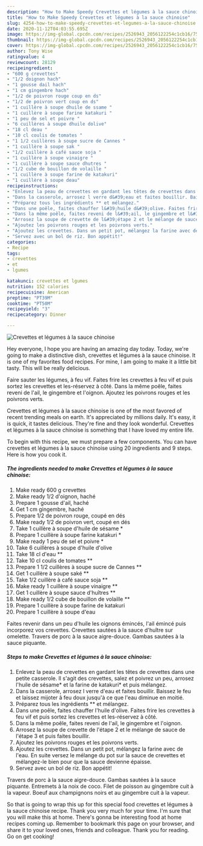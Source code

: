 ```yaml
---
description: "How to Make Speedy Crevettes et légumes à la sauce chinoise"
title: "How to Make Speedy Crevettes et légumes à la sauce chinoise"
slug: 4254-how-to-make-speedy-crevettes-et-legumes-a-la-sauce-chinoise
date: 2020-11-12T04:03:55.695Z
image: https://img-global.cpcdn.com/recipes/2526943_2056122254c1cb16/751x532cq70/crevettes-et-legumes-a-la-sauce-chinoise-photo-principale-de-la-recette.jpg
thumbnail: https://img-global.cpcdn.com/recipes/2526943_2056122254c1cb16/751x532cq70/crevettes-et-legumes-a-la-sauce-chinoise-photo-principale-de-la-recette.jpg
cover: https://img-global.cpcdn.com/recipes/2526943_2056122254c1cb16/751x532cq70/crevettes-et-legumes-a-la-sauce-chinoise-photo-principale-de-la-recette.jpg
author: Tony Wise
ratingvalue: 4
reviewcount: 28129
recipeingredient:
- "600 g crevettes"
- "1/2 doignon hach"
- "1 gousse dail hach"
- "1 cm gingembre hach"
- "1/2 de poivron rouge coup en ds"
- "1/2 de poivron vert coup en ds"
- "1 cuillère à soupe dhuile de ssame "
- "1 cuillère à soupe farine katakuri "
- "1 peu de sel et poivre "
- "6 cuillères à soupe dhuile dolive"
- "18 cl deau "
- "10 cl coulis de tomates "
- "1 1/2 cuillères à soupe sucre de Cannes "
- "1 cuillère à soupe sak "
- "1/2 cuillère à café sauce soja "
- "1 cuillère à soupe vinaigre "
- "1 cuillère à soupe sauce dhutres "
- "1/2 cube de bouillon de volaille "
- "1 cuillère à soupe farine de katakuri"
- "1 cuillère à soupe deau"
recipeinstructions:
- "Enlevez la peau de crevettes en gardant les têtes de crevettes dans une petite casserole. Il s&#39;agit des crevettes, salez et poivrez un peu, arrosez l&#39;huile de sésame* et la farine de katakuri* et puis mélangez."
- "Dans la casserole, arrosez l verre d&#39;eau et faites bouillir. Baissez le feu et laissez mijoter â feu doux jusqu&#39;à ce que l&#39;eau diminue en moitié."
- "Préparez tous les ingrédients ** et mélangez."
- "Dans une poêle, faites chauffer l&#39;huile d&#39;olive. Faites frire les crevettes à feu vif et puis sortez les crevettes et les-réservez à côté."
- "Dans la même poêle, faites reveni de l&#39;ail, le gingembre et l&#39;oignon."
- "Arrosez la soupe de crevette de l&#39;étape 2 et le mélange de sauce de l&#39;étape 3 et puis faites bouillir."
- "Ajoutez les poivrons rouges et les poivrons verts."
- "Ajoutez les crevettes. Dans un petit pot, mélangez la farine avec de l&#39;eau. En suite versez le mélange du pot sur la sauce de crevettes et mélangez-le bien pour que la sauce devienne épaisse."
- "Servez avec un bol de riz. Bon appétit!"
categories:
- Recipe
tags:
- crevettes
- et
- lgumes

katakunci: crevettes et lgumes 
nutrition: 152 calories
recipecuisine: American
preptime: "PT39M"
cooktime: "PT50M"
recipeyield: "3"
recipecategory: Dinner

---
```



![Crevettes et légumes à la sauce chinoise](https://img-global.cpcdn.com/recipes/2526943_2056122254c1cb16/751x532cq70/crevettes-et-legumes-a-la-sauce-chinoise-photo-principale-de-la-recette.jpg)

Hey everyone, I hope you are having an amazing day today. Today, we're going to make a distinctive dish, crevettes et légumes à la sauce chinoise. It is one of my favorites food recipes. For mine, I am going to make it a little bit tasty. This will be really delicious.

Faire sauter les légumes, à feu vif. Faites frire les crevettes à feu vif et puis sortez les crevettes et les-réservez à côté. Dans la même poêle, faites reveni de l&#39;ail, le gingembre et l&#39;oignon. Ajoutez les poivrons rouges et les poivrons verts.

Crevettes et légumes à la sauce chinoise is one of the most favored of recent trending meals on earth. It's appreciated by millions daily. It's easy, it is quick, it tastes delicious. They're fine and they look wonderful. Crevettes et légumes à la sauce chinoise is something that I have loved my entire life.


To begin with this recipe, we must prepare a few components. You can have crevettes et légumes à la sauce chinoise using 20 ingredients and 9 steps. Here is how you cook it.

<!--inarticleads1-->

##### The ingredients needed to make Crevettes et légumes à la sauce chinoise:

1. Make ready 600 g crevettes
1. Make ready 1/2 d&#39;oignon, haché
1. Prepare 1 gousse d&#39;ail, haché
1. Get 1 cm gingembre, haché
1. Prepare 1/2 de poivron rouge, coupé en dés
1. Make ready 1/2 de poivron vert, coupé en dés
1. Take 1 cuillère à soupe d&#39;huile de sésame *
1. Prepare 1 cuillère à soupe farine katakuri *
1. Make ready 1 peu de sel et poivre *
1. Take 6 cuillères à soupe d&#39;huile d&#39;olive
1. Take 18 cl d&#39;eau **
1. Take 10 cl coulis de tomates **
1. Prepare 1 1/2 cuillères à soupe sucre de Cannes **
1. Get 1 cuillère à soupe saké **
1. Take 1/2 cuillère à café sauce soja **
1. Make ready 1 cuillère à soupe vinaigre **
1. Get 1 cuillère à soupe sauce d&#39;huîtres **
1. Make ready 1/2 cube de bouillon de volaille **
1. Prepare 1 cuillère à soupe farine de katakuri
1. Prepare 1 cuillère à soupe d&#39;eau


Faites revenir dans un peu d&#39;huile les oignons émincés, l&#39;ail émincé puis incorporez vos crevettes. Crevettes sautées à la sauce d&#39;huître sur omelette. Travers de porc à la sauce aigre-douce. Gambas sautées à la sauce piquante. 

<!--inarticleads2-->

##### Steps to make Crevettes et légumes à la sauce chinoise:

1. Enlevez la peau de crevettes en gardant les têtes de crevettes dans une petite casserole. Il s&#39;agit des crevettes, salez et poivrez un peu, arrosez l&#39;huile de sésame* et la farine de katakuri* et puis mélangez.
1. Dans la casserole, arrosez l verre d&#39;eau et faites bouillir. Baissez le feu et laissez mijoter â feu doux jusqu&#39;à ce que l&#39;eau diminue en moitié.
1. Préparez tous les ingrédients ** et mélangez.
1. Dans une poêle, faites chauffer l&#39;huile d&#39;olive. Faites frire les crevettes à feu vif et puis sortez les crevettes et les-réservez à côté.
1. Dans la même poêle, faites reveni de l&#39;ail, le gingembre et l&#39;oignon.
1. Arrosez la soupe de crevette de l&#39;étape 2 et le mélange de sauce de l&#39;étape 3 et puis faites bouillir.
1. Ajoutez les poivrons rouges et les poivrons verts.
1. Ajoutez les crevettes. Dans un petit pot, mélangez la farine avec de l&#39;eau. En suite versez le mélange du pot sur la sauce de crevettes et mélangez-le bien pour que la sauce devienne épaisse.
1. Servez avec un bol de riz. Bon appétit!


Travers de porc à la sauce aigre-douce. Gambas sautées à la sauce piquante. Entremets à la noix de coco. Filet de poisson au gingembre cuit à la vapeur. Boeuf aux champignons noirs et au gingembre cuit à la vapeur. 

So that is going to wrap this up for this special food crevettes et légumes à la sauce chinoise recipe. Thank you very much for your time. I'm sure that you will make this at home. There's gonna be interesting food at home recipes coming up. Remember to bookmark this page on your browser, and share it to your loved ones, friends and colleague. Thank you for reading. Go on get cooking!

